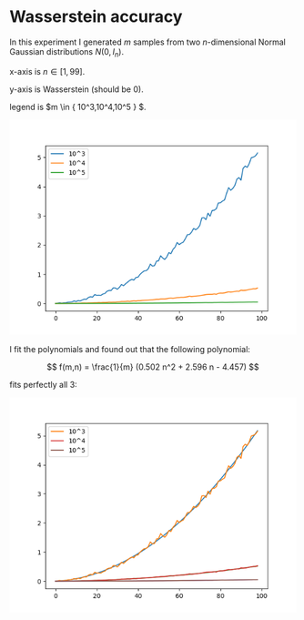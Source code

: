 # Wasserstein accuracy

In this experiment I generated $m$ samples from two $n$-dimensional Normal Gaussian distributions $N(0,I_n)$.

x-axis is $n \in [1,99]$.

y-axis is Wasserstein (should be 0).

legend is $m \in { 10^3,10^4,10^5 } $.

<img src="https://github.com/MarcoFurlan99/7_Wasserstein_computation_and_more/blob/master/images/Wasserstein_accuracy.png?raw=true">

I fit the polynomials and found out that the following polynomial:

$$ f(m,n) = \frac{1}{m} (0.502 n^2 + 2.596 n - 4.457) $$

fits perfectly all 3:

<img src="https://github.com/MarcoFurlan99/7_Wasserstein_computation_and_more/blob/master/images/Wasserstein_accuracy_poly.png?raw=true">

